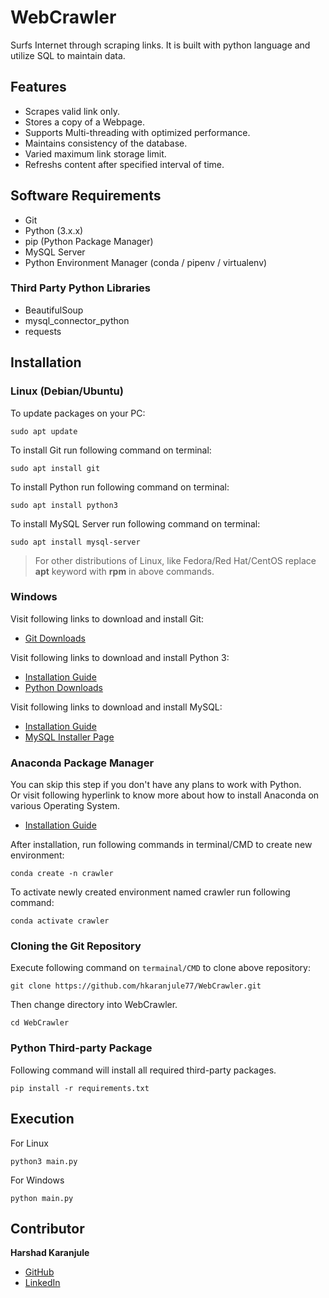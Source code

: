 # WebCrawler
Surfs Internet through scraping links. It is built with python language and utilize SQL to maintain data.

## Features
- Scrapes valid link only.
- Stores a copy of a Webpage.
- Supports Multi-threading with optimized performance.
- Maintains consistency of the database.
- Varied maximum link storage limit.
- Refreshs content after specified interval of time.

## Software Requirements  
- Git 
- Python (3.x.x)
- pip (Python Package Manager)
- MySQL Server
- Python Environment Manager (conda / pipenv / virtualenv)

### Third Party Python Libraries  
- BeautifulSoup
- mysql_connector_python
- requests

## Installation
### Linux (Debian/Ubuntu)
To update packages on your PC:  
```
sudo apt update
```
To install Git run following command on terminal:
```
sudo apt install git
```

To install Python run following command on terminal:  
```
sudo apt install python3
```  
  
To install MySQL Server run following command on terminal:  
```
sudo apt install mysql-server
```

> For other distributions of Linux, like Fedora/Red Hat/CentOS replace **apt** keyword with 
> **rpm** in above commands.

### Windows

Visit following links to download and install Git:
- [Git Downloads](https://git-scm.com/download/)

Visit following links to download and install Python 3:
- [Installation Guide](https://docs.python.org/3/using/windows.html)
- [Python Downloads](https://www.python.org/downloads/)

Visit following links to download and install MySQL:
- [Installation Guide](https://dev.mysql.com/doc/refman/8.0/en/windows-installation.html)  
- [MySQL Installer Page](https://dev.mysql.com/downloads/installer/)

### Anaconda Package Manager
You can skip this step if you don't have any plans to work with Python.  
Or visit following hyperlink to know more about how to install Anaconda on various Operating System.
- [Installation Guide](https://docs.anaconda.com/anaconda/install/index.html)
  
After installation, run following commands in terminal/CMD to create new environment: 
```
conda create -n crawler
```

To activate newly created environment named crawler run following command:  
```
conda activate crawler 
```

### Cloning the Git Repository
Execute following command on `termainal/CMD` to clone above repository:
```
git clone https://github.com/hkaranjule77/WebCrawler.git
```

Then change directory into WebCrawler. 
```
cd WebCrawler
```

### Python Third-party Package 
Following command will install all required third-party packages.
```
pip install -r requirements.txt
```
## Execution
For Linux
```
python3 main.py
```  
For Windows
```
python main.py
```

## Contributor
**Harshad Karanjule**
- [GitHub](https://github.com/hkaranjule77)
- [LinkedIn](https://www.linkedin.com/in/harshad-karanjule-5b076818b/)

